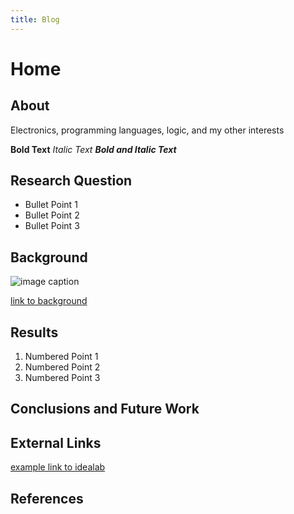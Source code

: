 ```yaml
---
title: Blog
---
```


# Home

## About

Electronics, programming languages, logic, and my other interests

**Bold Text** _Italic Text_ **_Bold and Italic Text_**

## Research Question

- Bullet Point 1
- Bullet Point 2
- Bullet Point 3

## Background

![image caption](https://idealab.asu.edu/assets/images/research/jumper1.png)

[link to background](/background)

## Results

1. Numbered Point 1
1. Numbered Point 2
1. Numbered Point 3

## Conclusions and Future Work

## External Links

[example link to idealab](https://idealab.asu.edu)

## References
